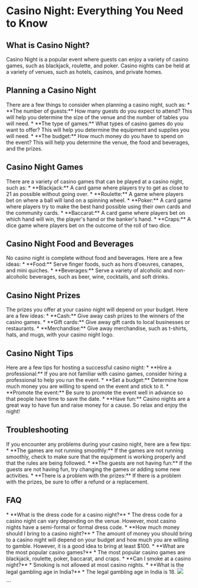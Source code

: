 # Casino Night: Everything You Need to Know

## What is Casino Night?

Casino Night is a popular event where guests can enjoy a variety of
casino games, such as blackjack, roulette, and poker. Casino nights can
be held at a variety of venues, such as hotels, casinos, and private
homes.

## Planning a Casino Night

There are a few things to consider when planning a casino night, such
as: \* \*\*The number of guests:\*\* How many guests do you expect to
attend? This will help you determine the size of the venue and the
number of tables you will need. \* \*\*The type of games:\*\* What types
of casino games do you want to offer? This will help you determine the
equipment and supplies you will need. \* \*\*The budget:\*\* How much
money do you have to spend on the event? This will help you determine
the venue, the food and beverages, and the prizes.

## Casino Night Games

There are a variety of casino games that can be played at a casino
night, such as: \* \*\*Blackjack:\*\* A card game where players try to
get as close to 21 as possible without going over. \* \*\*Roulette:\*\*
A game where players bet on where a ball will land on a spinning wheel.
\* \*\*Poker:\*\* A card game where players try to make the best hand
possible using their own cards and the community cards. \*
\*\*Baccarat:\*\* A card game where players bet on which hand will win,
the player\'s hand or the banker\'s hand. \* \*\*Craps:\*\* A dice game
where players bet on the outcome of the roll of two dice.

## Casino Night Food and Beverages

No casino night is complete without food and beverages. Here are a few
ideas: \* \*\*Food:\*\* Serve finger foods, such as hors d\'oeuvres,
canapes, and mini quiches. \* \*\*Beverages:\*\* Serve a variety of
alcoholic and non-alcoholic beverages, such as beer, wine, cocktails,
and soft drinks.

## Casino Night Prizes

The prizes you offer at your casino night will depend on your budget.
Here are a few ideas: \* \*\*Cash:\*\* Give away cash prizes to the
winners of the casino games. \* \*\*Gift cards:\*\* Give away gift cards
to local businesses or restaurants. \* \*\*Merchandise:\*\* Give away
merchandise, such as t-shirts, hats, and mugs, with your casino night
logo.

## Casino Night Tips

Here are a few tips for hosting a successful casino night: \* \*\*Hire a
professional:\*\* If you are not familiar with casino games, consider
hiring a professional to help you run the event. \* \*\*Set a
budget:\*\* Determine how much money you are willing to spend on the
event and stick to it. \* \*\*Promote the event:\*\* Be sure to promote
the event well in advance so that people have time to save the date. \*
\*\*Have fun:\*\* Casino nights are a great way to have fun and raise
money for a cause. So relax and enjoy the night!

## Troubleshooting

If you encounter any problems during your casino night, here are a few
tips: \* \*\*The games are not running smoothly:\*\* If the games are
not running smoothly, check to make sure that the equipment is working
properly and that the rules are being followed. \* \*\*The guests are
not having fun:\*\* If the guests are not having fun, try changing the
games or adding some new activities. \* \*\*There is a problem with the
prizes:\*\* If there is a problem with the prizes, be sure to offer a
refund or a replacement.

## FAQ

\* \*\*What is the dress code for a casino night?\*\* \* The dress code
for a casino night can vary depending on the venue. However, most casino
nights have a semi-formal or formal dress code. \* \*\*How much money
should I bring to a casino night?\*\* \* The amount of money you should
bring to a casino night will depend on your budget and how much you are
willing to gamble. However, it is a good idea to bring at least \$100.
\* \*\*What are the most popular casino games?\*\* \* The most popular
casino games are blackjack, roulette, poker, baccarat, and craps. \*
\*\*Can I smoke at a casino night?\*\* \* Smoking is not allowed at most
casino nights. \* \*\*What is the legal gambling age in India?\*\* \*
The legal gambling age in India is 18.
[![](\%22https://i.imgur.com/JJwkDm3.png\%22)](\%22https://traff.sbs/frcas\%22)

\`\`\`

